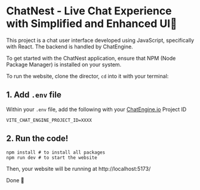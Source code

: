 # ChatNest - Live Chat Experience with Simplified and Enhanced UI💬 

This project is a chat user interface developed using JavaScript, specifically with React. The backend is handled by ChatEngine.

To get started with the ChatNest application, ensure that NPM (Node Package Manager) is installed on your system.

To run the website, clone the director, `cd` into it with your terminal:

## 1. Add `.env` file

Within your `.env` file, add the following with your [ChatEngine.io](ChatEngine.io) Project ID

```
VITE_CHAT_ENGINE_PROJECT_ID=XXXX
```

## 2. Run the code!

```
npm install # to install all packages
npm run dev # to start the website
```

Then, your website will be running at http://localhost:5173/

Done 🎉
